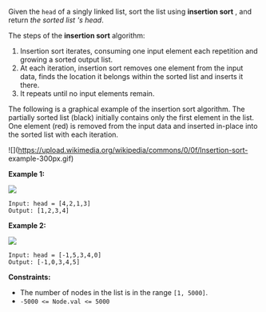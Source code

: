 Given the `head` of a singly linked list, sort the list using **insertion
sort** , and return _the sorted list 's head_.

The steps of the **insertion sort** algorithm:

  1. Insertion sort iterates, consuming one input element each repetition and growing a sorted output list.
  2. At each iteration, insertion sort removes one element from the input data, finds the location it belongs within the sorted list and inserts it there.
  3. It repeats until no input elements remain.

The following is a graphical example of the insertion sort algorithm. The
partially sorted list (black) initially contains only the first element in the
list. One element (red) is removed from the input data and inserted in-place
into the sorted list with each iteration.

![](https://upload.wikimedia.org/wikipedia/commons/0/0f/Insertion-sort-
example-300px.gif)



**Example 1:**

![](https://assets.leetcode.com/uploads/2021/03/04/sort1linked-list.jpg)

    
    
    Input: head = [4,2,1,3]
    Output: [1,2,3,4]
    

**Example 2:**

![](https://assets.leetcode.com/uploads/2021/03/04/sort2linked-list.jpg)

    
    
    Input: head = [-1,5,3,4,0]
    Output: [-1,0,3,4,5]
    



**Constraints:**

  * The number of nodes in the list is in the range `[1, 5000]`.
  * `-5000 <= Node.val <= 5000`

